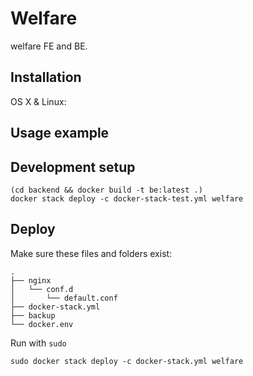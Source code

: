 # Welfare
> 

welfare FE and BE.

## Installation

OS X & Linux:

## Usage example

## Development setup

    (cd backend && docker build -t be:latest .)
    docker stack deploy -c docker-stack-test.yml welfare


## Deploy

Make sure these files and folders exist:

    .
    ├── nginx 
    │   └── conf.d
    │       └── default.conf
    ├── docker-stack.yml
    ├── backup
    └── docker.env

Run with `sudo`

    sudo docker stack deploy -c docker-stack.yml welfare
